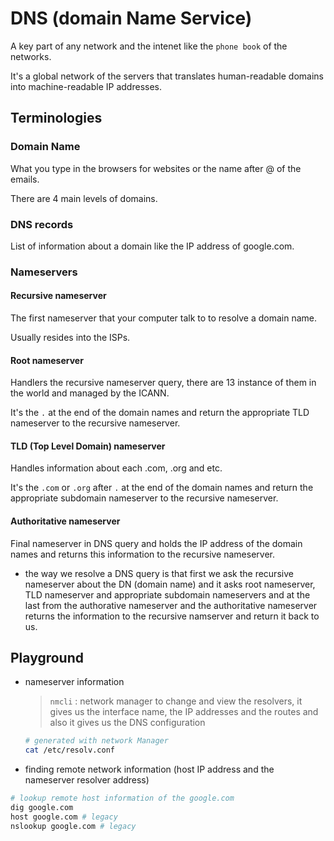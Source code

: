 # DNS (domain Name Service)

A key part of any network and the intenet like the `phone book` of the networks.

It's a global network of the servers that translates human-readable domains into machine-readable IP addresses.

## Terminologies

### Domain Name

What you type in the browsers for websites or the name after @ of the emails.

There are 4 main levels of domains.

### DNS records

List of information about a domain like the IP address of google.com.

### Nameservers

#### Recursive nameserver

The first nameserver that your computer talk to to resolve a domain name.

Usually resides into the ISPs.

#### Root nameserver

Handlers the recursive nameserver query, there are 13 instance of them in the world and managed by the ICANN.

It's the `.` at the end of the domain names and return the appropriate TLD nameserver to the recursive nameserver.

#### TLD (Top Level Domain) nameserver

Handles information about each .com, .org and etc.

It's the `.com` or `.org` after `.` at the end of the domain names and return the appropriate subdomain nameserver to the recursive nameserver.

#### Authoritative nameserver

Final nameserver in DNS query and holds the IP address of the domain names and returns this information to the recursive nameserver.

- the way we resolve a DNS query is that first we ask the recursive nameserver about the DN (domain name) and it asks root nameserver, TLD nameserver and appropriate subdomain nameservers and at the last from the authorative nameserver and the authoritative nameserver returns the information to the recursive namserver and return it back to us.

## Playground

- nameserver information

    > `nmcli` : network manager to change and view the resolvers, it gives us the interface name, the IP addresses and the routes and also it gives us the DNS configuration

    ```bash
    # generated with network Manager
    cat /etc/resolv.conf
    ```

- finding remote network information (host IP address and the nameserver resolver address)

```bash
# lookup remote host information of the google.com
dig google.com
host google.com # legacy
nslookup google.com # legacy
```
